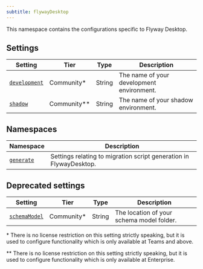 ```yaml
---
subtitle: flywayDesktop
---
```


This namespace contains the configurations specific to Flyway Desktop.

## Settings

| Setting                                                                                      | Tier        | Type   | Description                               |
|----------------------------------------------------------------------------------------------|-------------|--------|-------------------------------------------|
| [`development`](<Configuration/Flyway Desktop Namespace/Flyway Desktop Development Setting>) | Community*  | String | The name of your development environment. |
| [`shadow`](<Configuration/Flyway Desktop Namespace/Flyway Desktop Shadow Setting>)           | Community** | String | The name of your shadow environment.      |

## Namespaces

| Namespace                                                                                | Description                                                        |
|------------------------------------------------------------------------------------------|--------------------------------------------------------------------|
| [`generate`](<Configuration/Flyway Desktop Namespace/Flyway Desktop Generate Namespace>) | Settings relating to migration script generation in FlywayDesktop. |

## Deprecated settings

| Setting                                                                                       | Tier       | Type   | Description                               |
|-----------------------------------------------------------------------------------------------|------------|--------|-------------------------------------------|
| [`schemaModel`](<Configuration/Flyway Desktop Namespace/Flyway Desktop Schema Model Setting>) | Community* | String | The location of your schema model folder. |

\* There is no license restriction on this setting strictly speaking, but it is used to configure functionality which is only
available at Teams and above.

\** There is no license restriction on this setting strictly speaking, but it is used to configure functionality which is only
available at Enterprise.
